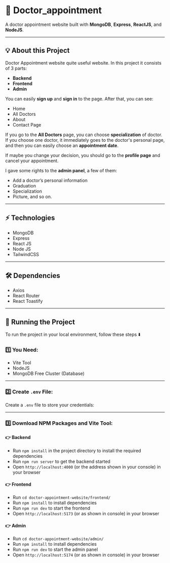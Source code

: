 # 🥼 Doctor_appointment

A doctor appointment website built with **MongoDB**, **Express**, **ReactJS**, and **NodeJS**.

---

## 💡 About this Project

Doctor Appointment website quite useful website. In this project it consists of 3 parts:

- **Backend**
- **Frontend**
- **Admin**

You can easily **sign up** and **sign in** to the page. After that, you can see:

- Home
- All Doctors
- About
- Contact Page

If you go to the **All Doctors** page, you can choose **specialization** of doctor.  
If you choose one doctor, it immediately goes to the doctor's personal page, and then you can easily choose an **appointment date**.

If maybe you change your decision, you should go to the **profile page** and cancel your appointment.

I gave some rights to the **admin panel**, a few of them:

- Add a doctor’s personal information
- Graduation
- Specialization
- Picture, and so on.

---

## ⚡ Technologies

- MongoDB  
- Express  
- React JS  
- Node JS  
- TailwindCSS  

---

## 🛠 Dependencies

- Axios  
- React Router  
- React Toastify  

---

## 🚦 Running the Project

To run the project in your local environment, follow these steps ⬇️

### 1️⃣ You Need:

- Vite Tool  
- NodeJS  
- MongoDB Free Cluster (Database)

---

### 2️⃣ Create `.env` File:

Create a `.env` file to store your credentials:

<!-- MONGODB_URI=mongodb+srv://<username>:<password>@clusterName.xxxxxxx.mongodb.net/doctor-appointment -->


---

### 3️⃣ Download NPM Packages and Vite Tool:

#### 👉 Backend

- Run `npm install` in the project directory to install the required dependencies  
- Run `npm run server` to get the backend started  
- Open `http://localhost:4000` (or the address shown in your console) in your browser  

#### 👉 Frontend

- Run `cd doctor-appointment-website/frontend/`  
- Run `npm install` to install dependencies  
- Run `npm run dev` to start the frontend  
- Open `http://localhost:5173` (or as shown in console) in your browser  

#### 👉 Admin

- Run `cd doctor-appointment-website/admin/`  
- Run `npm install` to install dependencies  
- Run `npm run dev` to start the admin panel  
- Open `http://localhost:5174` (or as shown in console) in your browser  

